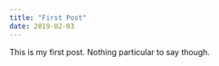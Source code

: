 ```yaml
---
title: "First Post"
date: 2019-02-03
---
```


This is my first post. 
Nothing particular to say though.
